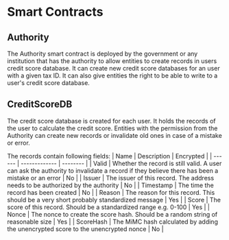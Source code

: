 # Smart Contracts

## Authority

The Authority smart contract is deployed by the government or any institution that has the authority to allow entities to create records in users credit score database.
It can create new credit score databases for an user with a given tax ID.
It can also give entities the right to be able to write to a user's credit score database.

## CreditScoreDB

The credit score database is created for each user.
It holds the records of the user to calculate the credit score.
Entities with the permission from the Authority can create new records or invalidate old ones in case of a mistake or error.

The records contain following fields:
| Name | Description | Encrypted |
| ------ | ------------- | -------- |
| Valid | Whether the record is still valid. A user can ask the authority to invalidate a record if they believe there has been a mistake or an error | No |
| Issuer | The issuer of this record. The address needs to be authorized by the authority | No |
| Timestamp | The time the record has been created | No |
| Reason | The reason for this record. This should be a very short probably standardized message | Yes |
| Score | The score of this record. Should be a standardized range e.g. 0-100 | Yes |
| Nonce | The nonce to create the score hash. Should be a random string of reasonable size | Yes |
| ScoreHash | The MiMC hash calculated by adding the unencrypted score to the unencrypted nonce | No |
